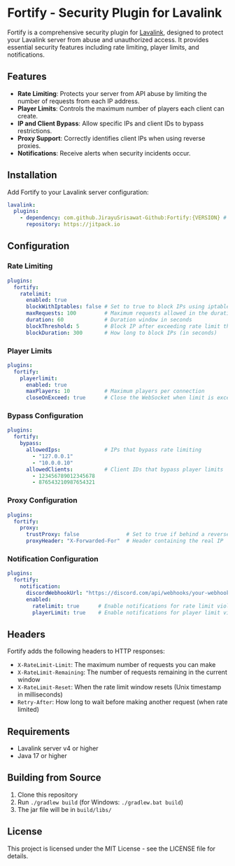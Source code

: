 # Fortify - Security Plugin for Lavalink

Fortify is a comprehensive security plugin for [Lavalink](https://github.com/lavalink-devs/Lavalink), designed to protect your Lavalink server from abuse and unauthorized access. It provides essential security features including rate limiting, player limits, and notifications.

## Features

- **Rate Limiting**: Protects your server from API abuse by limiting the number of requests from each IP address.
- **Player Limits**: Controls the maximum number of players each client can create.
- **IP and Client Bypass**: Allow specific IPs and client IDs to bypass restrictions.
- **Proxy Support**: Correctly identifies client IPs when using reverse proxies.
- **Notifications**: Receive alerts when security incidents occur.

## Installation

Add Fortify to your Lavalink server configuration:

```yml
lavalink:
  plugins:
    - dependency: com.github.JirayuSrisawat-Github:Fortify:{VERSION} # replace {VERSION} with the latest version
      repository: https://jitpack.io
```

## Configuration

### Rate Limiting

```yml
plugins:
  fortify:
    ratelimit:
      enabled: true
      blockWithIptables: false # Set to true to block IPs using iptables (Linux only)
      maxRequests: 100         # Maximum requests allowed in the duration window
      duration: 60             # Duration window in seconds
      blockThreshold: 5        # Block IP after exceeding rate limit this many times
      blockDuration: 300       # How long to block IPs (in seconds)
```

### Player Limits

```yml
plugins:
  fortify:
    playerlimit:
      enabled: true
      maxPlayers: 10           # Maximum players per connection
      closeOnExceed: true      # Close the WebSocket when limit is exceeded
```

### Bypass Configuration

```yml
plugins:
  fortify:
    bypass:
      allowedIps:              # IPs that bypass rate limiting
        - "127.0.0.1"
        - "10.0.0.10"
      allowedClients:          # Client IDs that bypass player limits
        - 123456789012345678
        - 876543210987654321
```

### Proxy Configuration

```yml
plugins:
  fortify:
    proxy:
      trustProxy: false               # Set to true if behind a reverse proxy
      proxyHeader: "X-Forwarded-For"  # Header containing the real IP
```

### Notification Configuration

```yml
plugins:
  fortify:
    notification:
      discordWebhookUrl: "https://discord.com/api/webhooks/your-webhook-url"
      enabled:
        ratelimit: true      # Enable notifications for rate limit violations
        playerLimit: true    # Enable notifications for player limit violations
```

## Headers

Fortify adds the following headers to HTTP responses:

- `X-RateLimit-Limit`: The maximum number of requests you can make
- `X-RateLimit-Remaining`: The number of requests remaining in the current window
- `X-RateLimit-Reset`: When the rate limit window resets (Unix timestamp in milliseconds)
- `Retry-After`: How long to wait before making another request (when rate limited)

## Requirements

- Lavalink server v4 or higher
- Java 17 or higher

## Building from Source

1. Clone this repository
2. Run `./gradlew build` (for Windows: `./gradlew.bat build`)
3. The jar file will be in `build/libs/`

## License

This project is licensed under the MIT License - see the LICENSE file for details.
